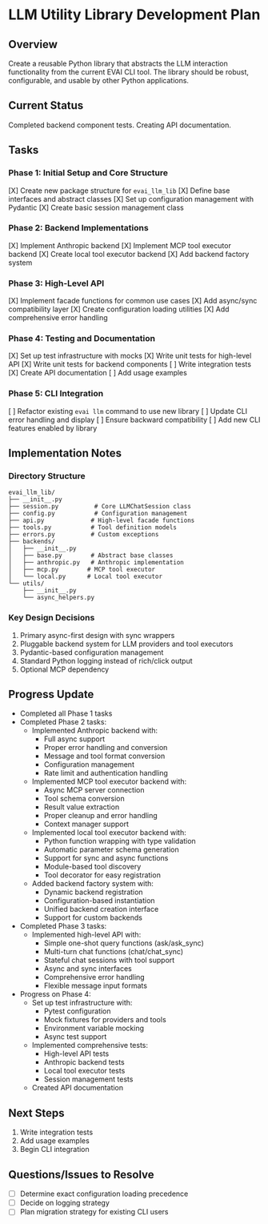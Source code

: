 # LLM Utility Library Development Plan

## Overview
Create a reusable Python library that abstracts the LLM interaction functionality from the current EVAI CLI tool. The library should be robust, configurable, and usable by other Python applications.

## Current Status
Completed backend component tests. Creating API documentation.

## Tasks

### Phase 1: Initial Setup and Core Structure
[X] Create new package structure for `evai_llm_lib`
[X] Define base interfaces and abstract classes
[X] Set up configuration management with Pydantic
[X] Create basic session management class

### Phase 2: Backend Implementations
[X] Implement Anthropic backend
[X] Implement MCP tool executor backend
[X] Create local tool executor backend
[X] Add backend factory system

### Phase 3: High-Level API
[X] Implement facade functions for common use cases
[X] Add async/sync compatibility layer
[X] Create configuration loading utilities
[X] Add comprehensive error handling

### Phase 4: Testing and Documentation
[X] Set up test infrastructure with mocks
[X] Write unit tests for high-level API
[X] Write unit tests for backend components
[ ] Write integration tests
[X] Create API documentation
[ ] Add usage examples

### Phase 5: CLI Integration
[ ] Refactor existing `evai llm` command to use new library
[ ] Update CLI error handling and display
[ ] Ensure backward compatibility
[ ] Add new CLI features enabled by library

## Implementation Notes

### Directory Structure
```
evai_llm_lib/
├── __init__.py
├── session.py          # Core LLMChatSession class
├── config.py           # Configuration management
├── api.py             # High-level facade functions
├── tools.py           # Tool definition models
├── errors.py          # Custom exceptions
├── backends/
│   ├── __init__.py
│   ├── base.py        # Abstract base classes
│   ├── anthropic.py   # Anthropic implementation
│   ├── mcp.py        # MCP tool executor
│   └── local.py      # Local tool executor
└── utils/
    ├── __init__.py
    └── async_helpers.py
```

### Key Design Decisions
1. Primary async-first design with sync wrappers
2. Pluggable backend system for LLM providers and tool executors
3. Pydantic-based configuration management
4. Standard Python logging instead of rich/click output
5. Optional MCP dependency

## Progress Update
- Completed all Phase 1 tasks
- Completed Phase 2 tasks:
  - Implemented Anthropic backend with:
    - Full async support
    - Proper error handling and conversion
    - Message and tool format conversion
    - Configuration management
    - Rate limit and authentication handling
  - Implemented MCP tool executor backend with:
    - Async MCP server connection
    - Tool schema conversion
    - Result value extraction
    - Proper cleanup and error handling
    - Context manager support
  - Implemented local tool executor backend with:
    - Python function wrapping with type validation
    - Automatic parameter schema generation
    - Support for sync and async functions
    - Module-based tool discovery
    - Tool decorator for easy registration
  - Added backend factory system with:
    - Dynamic backend registration
    - Configuration-based instantiation
    - Unified backend creation interface
    - Support for custom backends
- Completed Phase 3 tasks:
  - Implemented high-level API with:
    - Simple one-shot query functions (ask/ask_sync)
    - Multi-turn chat functions (chat/chat_sync)
    - Stateful chat sessions with tool support
    - Async and sync interfaces
    - Comprehensive error handling
    - Flexible message input formats
- Progress on Phase 4:
  - Set up test infrastructure with:
    - Pytest configuration
    - Mock fixtures for providers and tools
    - Environment variable mocking
    - Async test support
  - Implemented comprehensive tests:
    - High-level API tests
    - Anthropic backend tests
    - Local tool executor tests
    - Session management tests
  - Created API documentation

## Next Steps
1. Write integration tests
2. Add usage examples
3. Begin CLI integration

## Questions/Issues to Resolve
- [ ] Determine exact configuration loading precedence
- [ ] Decide on logging strategy
- [ ] Plan migration strategy for existing CLI users 